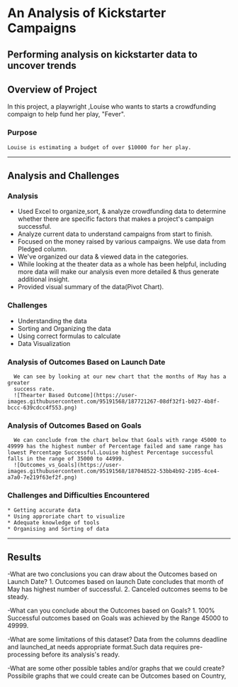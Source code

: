 # An Analysis of Kickstarter Campaigns
  Performing analysis on kickstarter data to uncover trends
--------------------------------------------------------------------------------------------
## Overview of Project
  In this project, a playwright ,Louise who wants to starts a crowdfunding compaign to help fund her play, "Fever".
  ### Purpose
    Louise is estimating a budget of over $10000 for her play.
--------------------------------------------------------------------------------------------------------------------------
## Analysis and Challenges
  ### Analysis
  * Used Excel to organize,sort, & analyze crowdfunding data to determine whether there are specific factors that makes a project's campaign successful.
  * Analyze current data to understand campaigns from start to finish.
  * Focused on the money raised by various campaigns. We use data from Pledged column.
  * We've organized our data & viewed data in the categories.
  * While looking at the theater data as a whole has been helpful, including more data will make our analysis even more detailed & thus generate additional insight.
  * Provided visual summary of the data(Pivot Chart).
  ### Challenges
  * Understanding the data
  * Sorting and Organizing the data
  * Using correct formulas to calculate
  * Data Visualization
  ### Analysis of Outcomes Based on Launch Date
      We can see by looking at our new chart that the months of May has a greater
      success rate.
      ![Thearter Based Outcome](https://user-images.githubusercontent.com/95191568/187721267-08df32f1-b027-4b8f-bccc-639cdcc4f553.png)
      
  ### Analysis of Outcomes Based on Goals
      We can conclude from the chart below that Goals with range 45000 to 49999 has the highest number of Percentage failed and same range has lowest Percentage Successful.Louise highest Percentage successful falls in the range of 35000 to 44999.
      ![Outcomes_vs_Goals](https://user-images.githubusercontent.com/95191568/187048522-53bb4b92-2105-4ce4-a7a0-7e219f63ef2f.png)

 
  
  
  
  ### Challenges and Difficulties Encountered
    * Getting accurate data
    * Using approriate chart to visualize
    * Adequate knowledge of tools
    * Organising and Sorting of data
  
  
 -------------------------------------------------------------------------------------------------------------------------------------------------------------- 
## Results
  -What are two conclusions you can draw about the Outcomes based on Launch Date?
    1. Outcomes based on launch Date concludes that month of May has highest number of successful.
    2. Canceled outcomes seems to be steady.


  -What can you conclude about the Outcomes based on Goals?
    1. 100% Successful outcomes based on Goals was achieved by the Range 45000 to 49999.
  
  -What are some limitations of this dataset?
    Data from the columns deadline and launched_at needs appropriate format.Such data requires pre-processing before its analysis's ready.

  -What are some other possible tables and/or graphs that we could create?
    Possibile graphs that we could create can be Outcomes based on Country,
 

  
  
  
      
 
